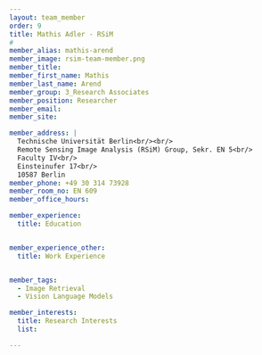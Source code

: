 ```yaml
---
layout: team_member
order: 9
title: Mathis Adler - RSiM
#
member_alias: mathis-arend
member_image: rsim-team-member.png
member_title:
member_first_name: Mathis
member_last_name: Arend
member_group: 3_Research Associates
member_position: Researcher
member_email: 
member_site:

member_address: |
  Technische Universität Berlin<br/><br/>
  Remote Sensing Image Analysis (RSiM) Group, Sekr. EN 5<br/>
  Faculty IV<br/>
  Einsteinufer 17<br/>
  10587 Berlin
member_phone: +49 30 314 73928
member_room_no: EN 609
member_office_hours:

member_experience:
  title: Education


member_experience_other:
  title: Work Experience


member_tags:
  - Image Retrieval
  - Vision Language Models

member_interests:
  title: Research Interests
  list:

---
```

